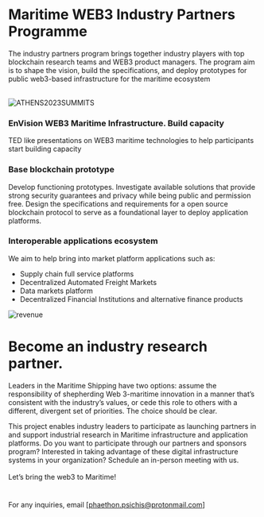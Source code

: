 
# Maritime WEB3 Industry Partners Programme

The industry partners program brings together industry players with top blockchain research teams and WEB3 product managers. The program aim is to shape the vision, build the specifications, and deploy prototypes for public web3-based infrastructure for the maritime ecosystem<br><br>

![ATHENS2023SUMMITS](https://user-images.githubusercontent.com/80890815/176908158-ee081a5a-dcf4-4bf0-bef9-a4300e6b0119.png)



### EnVision WEB3 Maritime Infrastructure. Build capacity
TED like presentations on WEB3 maritime technologies to help participants start building capacity

### Base blockchain prototype
Develop functioning prototypes. Investigate available solutions that provide strong security guarantees and privacy while being public and permission free. Design the specifications and requirements for a open source blockchain protocol to serve as a foundational layer to deploy application platforms. 

### Interoperable applications ecosystem
We aim to help bring into market platform applications such as:
* Supply chain full service platforms
* Decentralized Automated Freight Markets
* Data markets platform
* Decentralized Financial Institutions and alternative finance products


![revenue](https://user-images.githubusercontent.com/80890815/176914752-ab1a49cf-32d2-4bf4-b765-719a5d72c108.png)

# Become an industry research partner.
Leaders in the Maritime Shipping have two options: assume the responsibility of shepherding Web 3-maritime innovation in a manner that’s consistent with the industry’s values, or cede this role to others with a different, divergent set of priorities. The choice should be clear.

This project enables industry leaders to participate as launching partners in and support industrial research in  Maritime infrastructure and application platforms. Do you want to participate through our partners and sponsors program? Interested in taking advantage of these digital infrastructure systems in your organization? Schedule an in-person meeting with us.<br><br>
Let’s bring the web3 to Maritime!
# 


For any inquiries, email [phaethon.psichis@protonmail.com]



